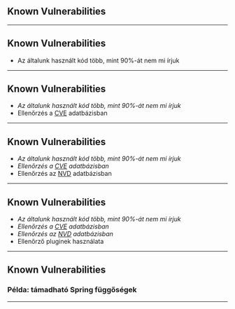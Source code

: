 
## Known Vulnerabilities

---

## Known Vulnerabilities

- Az általunk használt kód több, mint 90%-át nem mi írjuk

---

## Known Vulnerabilities

- *Az általunk használt kód több, mint 90%-át nem mi írjuk*
- Ellenőrzés a [CVE](https://cve.mitre.org/) adatbázisban

---

## Known Vulnerabilities

- *Az általunk használt kód több, mint 90%-át nem mi írjuk*
- *Ellenőrzés a [CVE](https://cve.mitre.org/) adatbázisban*
- Ellenőrzés az [NVD](https://nvd.nist.gov/) adatbázisban

---

## Known Vulnerabilities

- *Az általunk használt kód több, mint 90%-át nem mi írjuk*
- *Ellenőrzés a [CVE](https://cve.mitre.org/) adatbázisban*
- *Ellenőrzés az [NVD](https://nvd.nist.gov/) adatbázisban*
- Ellenőrző pluginek használata

---

## Known Vulnerabilities

### Példa: támadható Spring függőségek

---